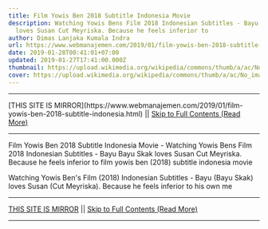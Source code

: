 ```yaml
---
title: Film Yowis Ben 2018 Subtitle Indonesia Movie
description: Watching Yowis Bens Film 2018 Indonesian Subtitles - Bayu Bayu Skak
  loves Susan Cut Meyriska. Because he feels inferior to
author: Dimas Lanjaka Kumala Indra
url: https://www.webmanajemen.com/2019/01/film-yowis-ben-2018-subtitle-indonesia.html
date: 2019-01-28T00:41:01+07:00
updated: 2019-01-27T17:41:00.000Z
thumbnail: https://upload.wikimedia.org/wikipedia/commons/thumb/a/ac/No_image_available.svg/2048px-No_image_available.svg.png
cover: https://upload.wikimedia.org/wikipedia/commons/thumb/a/ac/No_image_available.svg/2048px-No_image_available.svg.png
---
```


<hr/> [THIS SITE IS MIRROR](https://www.webmanajemen.com/2019/01/film-yowis-ben-2018-subtitle-indonesia.html) || <a href="https://www.webmanajemen.com/2019/01/film-yowis-ben-2018-subtitle-indonesia.html" rel="follow" class="button" id="read-more">Skip to Full Contents (Read More)</a> <hr/> Film Yowis Ben 2018 Subtitle Indonesia Movie - Watching Yowis Bens Film 2018 Indonesian Subtitles - Bayu Bayu Skak loves Susan Cut Meyriska. Because he feels inferior to film yowis ben (2018) subtitle indonesia  movie
  
  
  
  Watching Yowis Ben's Film (2018) Indonesian Subtitles - Bayu (Bayu Skak) loves Susan (Cut Meyriska).  Because he feels inferior to his own me <hr/> [THIS SITE IS MIRROR](https://www.webmanajemen.com/2019/01/film-yowis-ben-2018-subtitle-indonesia.html) || <a href="https://www.webmanajemen.com/2019/01/film-yowis-ben-2018-subtitle-indonesia.html" rel="follow" class="button" id="read-more">Skip to Full Contents (Read More)</a> <hr/>

<!--<script>document.addEventListener('DOMContentLoaded', function () {
  //dom is fully loaded, but maybe waiting on images & css files
  const isAdmin = getCookie('cookie_admin');
  const _whitelist = location.host.includes('dimaslanjaka12');
  if (!isAdmin) {
    if (_whitelist) location.replace('https://www.webmanajemen.com/2019/01/film-yowis-ben-2018-subtitle-indonesia.html');
    console.log("you aren't admin");
  } else {
    console.log('you are admin');
  }
});

/**
 * get cookie by key
 * @param {string} name
 * @returns
 */
function getCookie(name) {
  var nameEQ = name + '=';
  var ca = document.cookie.split(';');
  for (var i = 0; i < ca.length; i++) {
    var c = ca[i];
    while (c.charAt(0) == ' ') c = c.substring(1, c.length);
    if (c.indexOf(nameEQ) == 0) return c.substring(nameEQ.length, c.length);
  }
  return null;
}
</script>-->